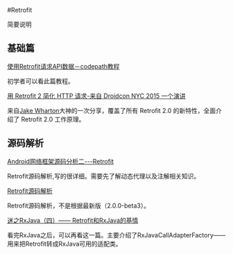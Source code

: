 
#Retrofit

简要说明

## 基础篇

[使用Retrofit请求API数据－codepath教程](http://www.jcodecraeer.com/a/anzhuokaifa/androidkaifa/2015/1016/3588.html)

初学者可以看此篇教程。


[用 Retrofit 2 简化 HTTP 请求-来自 Droidcon NYC 2015 一个演讲](http://www.jcodecraeer.com/a/anzhuokaifa/androidkaifa/2015/1109/3662.html)

来自[Jake Wharton](https://github.com/JakeWharton)大神的一次分享，覆盖了所有 Retrofit 2.0 的新特性，全面介绍了 Retrofit 2.0 工作原理。


## 源码解析
[Android网络框架源码分析二---Retrofit](http://www.jianshu.com/p/07dac989272c)

Retrofit源码解析,写的很详细。需要先了解动态代理以及注解相关知识。

[Retrofit源码解析](http://frodoking.github.io/2015/05/16/android-retrofit/)

Retrofit源码解析，不是根据最新版（2.0.0-beta3）。

[迷之RxJava（四）—— Retrofit和RxJava的基情](http://www.jianshu.com/p/ed0641d78f99)

看完RxJava之后，可以再看这一篇。主要介绍了RxJavaCallAdapterFactory——用来把Retrofit转成RxJava可用的适配类。

